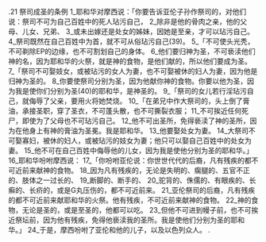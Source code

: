 .21 
祭司成圣的条例 
1_耶和华对摩西说：「你要告诉亚伦子孙作祭司的，对他们说：祭司不可为自己百姓中的死人玷污自己， 2_除非是他的骨肉之亲，他的父母、儿女、兄弟、 3_或未出嫁还是处女的姊妹，因她是至亲，才可以玷污自己。 4_祭司既然在自己百姓中为首，就不可从俗玷污自己(39)。 
5_「不可使头光秃，不可剃除EP的边缘，也不可割划自己的身体。 6_他们要归神为圣，不可亵渎他们神的名，因为耶和华的火祭，就是神的食物，是他们献的，所以他们要成为圣。 
7_「祭司不可娶妓女，或被玷污的女人为妻，也不可娶被休的妇人为妻，因为他是归神为圣的。 8_你要使祭司分别为圣，因为他献你神的食物。你要以他为圣，因为我是使你们分别为圣(40)的耶和华，是神圣的。 
9_「祭司的女儿若行淫玷污自己，就侮辱了父亲，要用火将她焚烧。 
10_「在弟兄中作大祭司的，头上倒了膏油，承接圣职，穿了圣衣，不可蓬头散，也不可撕裂衣服； 11_不可挨近任何死尸，即使为了父母也不可玷污自己。 12_他不可出圣所，免得亵渎了神的圣所，因为在他身上有神的膏油为圣冕。我是耶和华。 13_他要娶处女为妻。 14_大祭司不可娶寡妇，被休的妇人，或被玷污的妓女为妻；他只可以娶自己百姓中的处女为妻。 15_他不可在自己百姓中侮辱他的儿女，因为我是使他分别为圣的耶和华。」 
16_耶和华吩咐摩西说： 17_「你吩咐亚伦说：你世世代代的后裔，凡有残疾的都不可近前来献神的食物。 18_因为凡有残疾的，无论是失明的、瘸腿的、五官不正的、肢体之一过长的、 19_断脚的、断手的、 20_驼背的、侏儒的、有眼疾的、长癣的、长疥的，或是G丸压伤的，都不可近前来。 21_亚伦祭司的后裔，凡有残疾的都不可近前来献耶和华的火祭。他有残疾，不可近前来献神的食物。 22_神的食物，无论是圣的，或是至圣的，他都可以吃。 23_但他不可进到幔子前，也不可挨近祭坛前，因为他有残疾，免得他亵渎我的圣所。我是使他们分别为圣的耶和华。」 
24_于是，摩西吩咐了亚伦和他的儿子，以及以色列众人。 
.
